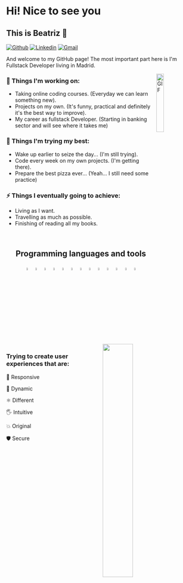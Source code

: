 # Hi! Nice to see you 
## This is Beatriz 👋

[![Github](https://img.shields.io/badge/-Github-000?style=flat&logo=Github&logoColor=white)](https://github.com/Bemart93)
[![Linkedin](https://img.shields.io/badge/-LinkedIn-blue?style=flat&logo=Linkedin&logoColor=white)](https://www.linkedin.com/in/beatriz-martinez-larrucea/)
[![Gmail](https://img.shields.io/badge/-Gmail-c14438?style=flat&logo=Gmail&logoColor=white)](mailto:bemart93@gmail.com)

And welcome to my GitHub page! The most important part here is I'm Fullstack Developer living in Madrid.

<img width="20%" align="right" alt="GIF" src="https://i.pinimg.com/564x/35/33/fa/3533fa8ee3c597ebc833357920476e79.jpg"/>

### 🔭 Things I'm working on: 
- Taking online coding courses. (Everyday we can learn something new). 
- Projects on my own. (It's funny, practical and definitely it's the best way to improve).
- My career as fullstack Developer. (Starting in banking sector and will see where it takes me) 

### 🌱 Things I'm trying my best: 
- Wake up earlier to seize the day... (I'm still trying).
- Code every week on my own projects. (I'm getting there).
- Prepare the best pizza ever... (Yeah... I still need some practice)

### ⚡ Things I eventually going to achieve: 
- Living as I want.
- Travelling as much as possible.
- Finishing of reading all my books.
<br>
<h2 align="center">
  Programming languages and tools
</h2>
<p align="center">
  <code><img width="4%" src="https://www.vectorlogo.zone/logos/w3_html5/w3_html5-icon.svg"></code>
  <code><img width="4%" src="https://www.vectorlogo.zone/logos/w3_css/w3_css-icon.svg"></code>
  <code><img width="4%" src="https://www.vectorlogo.zone/logos/sass-lang/sass-lang-icon.svg"></code>
  <code><img width="4%" src="https://www.vectorlogo.zone/logos/tailwindcss/tailwindcss-icon.svg"></code>
  <code><img width="4%" src="https://www.vectorlogo.zone/logos/javascript/javascript-icon.svg"></code>
  <code><img width="4%" src="https://www.vectorlogo.zone/logos/reactjs/reactjs-icon.svg"></code>
  <code><img width="4%" src="https://www.vectorlogo.zone/logos/angular/angular-icon.svg"></code>
  <code><img width="4%" src="https://www.vectorlogo.zone/logos/typescriptlang/typescriptlang-icon.svg"></code>
  <code><img width="4%" src="https://www.vectorlogo.zone/logos/nodejs/nodejs-icon.svg"></code>
  <code><img width="4%" src="https://www.vectorlogo.zone/logos/mongodb/mongodb-icon.svg"></code>
  <code><img width="4%" src="https://www.vectorlogo.zone/logos/expressjs/expressjs-icon.svg"></code>
  <code><img width="4%" src="https://www.vectorlogo.zone/logos/git-scm/git-scm-icon.svg"></code>
  <code><img width="4%" src="https://www.vectorlogo.zone/logos/android/android-official.svg"></code>
</p>
<p align="center">
  <br>
  <br>
  <a href="https://github.com/Daggy1234">
     <img align="right" width="40%" src="https://github-readme-stats.vercel.app/api/top-langs/?username=Bemart93&layout=compact&theme=monokai&hide=glsl" />
  </a>
    <p width="30%" align="left">
      <h3>
        Trying to create user experiences that are: 
      </h3>
        <p>📱 Responsive</p>
        <p>🚀 Dynamic</p>
        <p>⚛️ Different</p>
        <p>🖐️ Intuitive</p>
        <p>💥 Original</p>
        <p>🛡️ Secure </p>
    </p>
</p>
